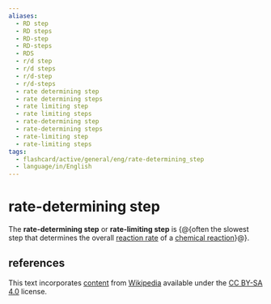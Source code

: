 ```yaml
---
aliases:
  - RD step
  - RD steps
  - RD-step
  - RD-steps
  - RDS
  - r/d step
  - r/d steps
  - r/d-step
  - r/d-steps
  - rate determining step
  - rate determining steps
  - rate limiting step
  - rate limiting steps
  - rate-determining step
  - rate-determining steps
  - rate-limiting step
  - rate-limiting steps
tags:
  - flashcard/active/general/eng/rate-determining_step
  - language/in/English
---
```


# rate-determining step

The __rate-determining step__ or __rate-limiting step__ is {@{often the slowest step that determines the overall [reaction rate](reaction%20rate.md) of a [chemical reaction](chemical%20reaction.md)}@}. <!--SR:!2025-10-04,578,270-->

## references

This text incorporates [content](https://en.wikipedia.org/wiki/rate-determining_step) from [Wikipedia](Wikipedia.md) available under the [CC BY-SA 4.0](https://creativecommons.org/licenses/by-sa/4.0/) license.
